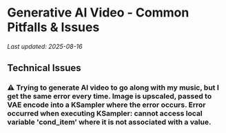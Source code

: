 # Generative AI Video - Common Pitfalls & Issues

*Last updated: 2025-08-16*

## Technical Issues

### ⚠️ Trying to generate AI video to go along with my music, but I get the same error every time. Image is upscaled, passed to VAE encode into a KSampler where the error occurs. Error occurred when executing KSampler: cannot access local variable 'cond_item' where it is not associated with a value.

